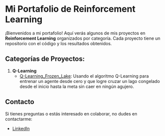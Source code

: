 # Mi Portafolio de Reinforcement Learning

¡Bienvenidos a mi portafolio! Aquí verás algunos de mis proyectos en **Reinforcement Learning** organizados por categoría. Cada proyecto tiene un repositorio con el código y los resultados obtenidos.

## Categorías de Proyectos:

1. **Q-Learning**
   - [Q-Learning_Frozen_Lake](./Q-LEARNING/RL-FROZEN_LAKE): Usando el algoritmo Q-Learning para entrenar un agente desde cero y que logre cruzar un lago congelado desde el inicio hasta la meta sin caer en ningún agujero.
   
## Contacto

Si tienes preguntas o estás interesado en colaborar, no dudes en contactarme:

- [LinkedIn](https://www.linkedin.com/in/diana-marysabell-llamoca-z%C3%A1rate-44489130a/)
